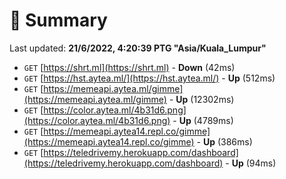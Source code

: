 # 📖 Summary
Last updated: **21/6/2022, 4:20:39 PTG "Asia/Kuala_Lumpur"**

- `GET` [https://shrt.ml](https://shrt.ml) - **Down** (42ms)
- `GET` [https://hst.aytea.ml/](https://hst.aytea.ml/) - **Up** (512ms)
- `GET` [https://memeapi.aytea.ml/gimme](https://memeapi.aytea.ml/gimme) - **Up** (12302ms)
- `GET` [https://color.aytea.ml/4b31d6.png](https://color.aytea.ml/4b31d6.png) - **Up** (4789ms)
- `GET` [https://memeapi.aytea14.repl.co/gimme](https://memeapi.aytea14.repl.co/gimme) - **Up** (386ms)
- `GET` [https://teledrivemy.herokuapp.com/dashboard](https://teledrivemy.herokuapp.com/dashboard) - **Up** (94ms)
